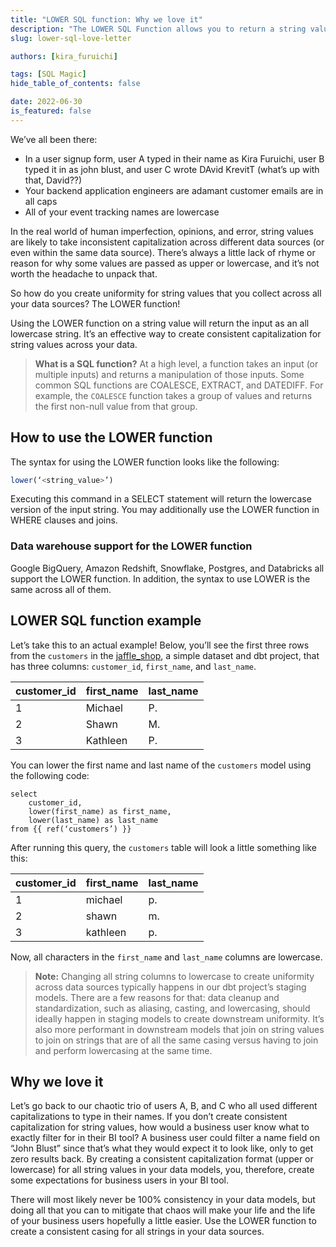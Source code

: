 ```yaml
---
title: "LOWER SQL function: Why we love it"
description: "The LOWER SQL Function allows you to return a string value as an all lowercase string. It’s an effective way to create consistent capitalization for string values across your data."
slug: lower-sql-love-letter

authors: [kira_furuichi]

tags: [SQL Magic]
hide_table_of_contents: false

date: 2022-06-30
is_featured: false
---
```


We’ve all been there:

* In a user signup form, user A typed in their name as Kira Furuichi, user B typed it in as john blust, and user C wrote DAvid KrevitT (what’s up with that, David??)
* Your backend application engineers are adamant customer emails are in all caps
* All of your event tracking names are lowercase

In the real world of human imperfection, opinions, and error, string values are likely to take inconsistent capitalization across different data sources (or even within the same data source). There’s always a little lack of rhyme or reason for why some values are passed as upper or lowercase, and it’s not worth the headache to unpack that.

So how do you create uniformity for string values that you collect across all your data sources? The LOWER function!

<!--truncate-->

Using the LOWER function on a string value will return the input as an all lowercase string. It’s an effective way to create consistent capitalization for string values across your data.

> **What is a SQL function?** 
> At a high level, a function takes an input (or multiple inputs) and returns a manipulation of those inputs. Some common SQL functions are COALESCE, EXTRACT, and DATEDIFF. For example, the `COALESCE` function takes a group of values and returns the first non-null value from that group.

## How to use the LOWER function

The syntax for using the LOWER function looks like the following:

```sql
lower(‘<string_value>’)
```

Executing this command in a SELECT statement will return the lowercase version of the input string. You may additionally use the LOWER function in WHERE clauses and joins.

### Data warehouse support for the LOWER function

Google BigQuery, Amazon Redshift, Snowflake, Postgres, and Databricks all support the LOWER function. In addition, the syntax to use LOWER is the same across all of them.

## LOWER SQL function example

Let’s take this to an actual example! Below, you’ll see the first three rows from the `customers` <Term id="table" /> in the [jaffle_shop](https://github.com/dbt-labs/jaffle_shop), a simple dataset and dbt project, that has three columns: `customer_id`, `first_name`, and `last_name`.

| **customer_id** | **first_name** | **last_name** |
| --------------- | -------------- | ------------- |
| 1               | Michael        | P.            |
| 2               | Shawn          | M.            |
| 3               | Kathleen       | P.            |

You can lower the first name and last name of the `customers` model using the following code:

```
select 
	customer_id,
	lower(first_name) as first_name,
	lower(last_name) as last_name
from {{ ref(‘customers’) }}
```

After running this query, the `customers` table will look a little something like this:

| **customer_id** | **first_name** | **last_name** |
| --------------- | -------------- | ------------- |
| 1               | michael        | p.            |
| 2               | shawn          | m.            |
| 3               | kathleen       | p.            |

Now, all characters in the `first_name` and `last_name` columns are lowercase.

> **Note:**
> Changing all string columns to lowercase to create uniformity across data sources typically happens in our dbt project’s staging models. There are a few reasons for that: data cleanup and standardization, such as aliasing, casting, and lowercasing, should ideally happen in staging models to create downstream uniformity. It’s also more performant in downstream models that join on string values to join on strings that are of all the same casing versus having to join and perform lowercasing at the same time.

## Why we love it

Let’s go back to our chaotic trio of users A, B, and C who all used different capitalizations to type in their names. If you don’t create consistent capitalization for string values, how would a business user know what to exactly filter for in their BI tool? A business user could filter a name field on “John Blust” since that’s what they would expect it to look like, only to get zero results back. By creating a consistent capitalization format (upper or lowercase) for all string values in your data models, you, therefore, create some expectations for business users in your BI tool.

There will most likely never be 100% consistency in your data models, but doing all that you can to mitigate that chaos will make your life and the life of your business users hopefully a little easier. Use the LOWER function to create a consistent casing for all strings in your data sources.